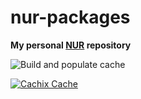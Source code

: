 # nur-packages

**My personal [NUR](https://github.com/nix-community/NUR) repository**

<!-- Remove this if you don't use github actions -->

![Build and populate cache](https://github.com/andreasrid/nur-packages/workflows/Build%20and%20populate%20cache/badge.svg)

<!--
Uncomment this if you use travis:

[![Build Status](https://travis-ci.com/<YOUR_TRAVIS_USERNAME>/nur-packages.svg?branch=master)](https://travis-ci.com/<YOUR_TRAVIS_USERNAME>/nur-packages)
-->

[![Cachix Cache](https://img.shields.io/badge/cachix-andreasrid-blue.svg)](https://andreasrid.cachix.org)
